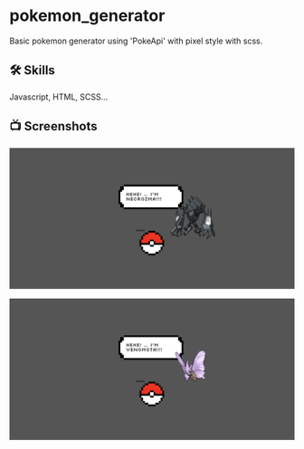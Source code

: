 # pokemon_generator

Basic pokemon generator using 'PokeApi' with pixel style with scss.

## 🛠 Skills
Javascript, HTML, SCSS...

## 📺 Screenshots


![App Screenshot](https://raw.githubusercontent.com/romainniamor/pokemon_generator/main/screenshot/screen_1.png)

![App Screenshot](https://raw.githubusercontent.com/romainniamor/pokemon_generator/main/screenshot/screen_2.png)
